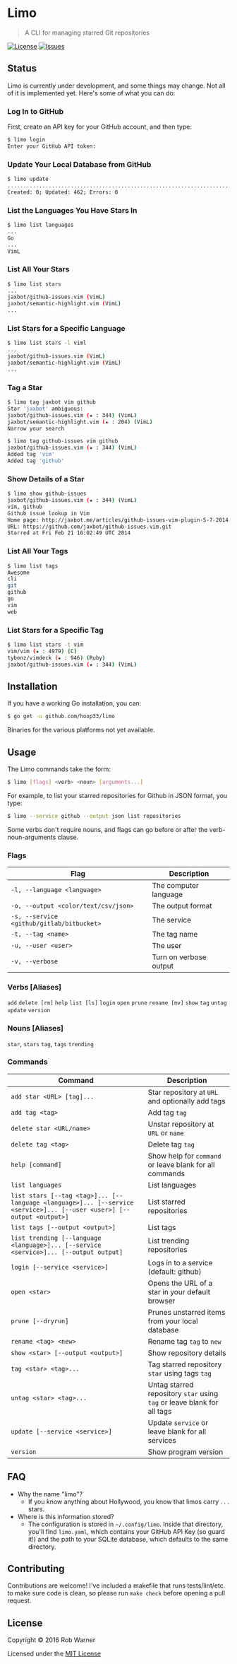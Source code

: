 # Limo

> A CLI for managing starred Git repositories

[![License](https://img.shields.io/badge/license-MIT-blue.svg)](http://opensource.org/licenses/MIT)
[![Issues](https://img.shields.io/github/issues/hoop33/limo.svg)](https://github.com/hoop33/limo/issues)

## Status

Limo is currently under development, and some things may change. Not all of it is implemented yet. Here's some of what you can do:

### Log In to GitHub

First, create an API key for your GitHub account, and then type:

```sh
$ limo login
Enter your GitHub API token:
```

### Update Your Local Database from GitHub

```sh
$ limo update
..............................................................................................................................................................................................................................................................................................................................................................................................................................................................................
Created: 0; Updated: 462; Errors: 0
```

### List the Languages You Have Stars In

```sh
$ limo list languages
...
Go
...
VimL
```

### List All Your Stars

```sh
$ limo list stars
...
jaxbot/github-issues.vim (VimL)
jaxbot/semantic-highlight.vim (VimL)
...
```

### List Stars for a Specific Language

```sh
$ limo list stars -l viml
...
jaxbot/github-issues.vim (VimL)
jaxbot/semantic-highlight.vim (VimL)
...
```

### Tag a Star

```sh
$ limo tag jaxbot vim github
Star 'jaxbot' ambiguous:
jaxbot/github-issues.vim (★ : 344) (VimL)
jaxbot/semantic-highlight.vim (★ : 204) (VimL)
Narrow your search
```

```sh
$ limo tag github-issues vim github
jaxbot/github-issues.vim (★ : 344) (VimL)
Added tag 'vim'
Added tag 'github'
```

### Show Details of a Star

```sh
$ limo show github-issues
jaxbot/github-issues.vim (★ : 344) (VimL)
vim, github
Github issue lookup in Vim
Home page: http://jaxbot.me/articles/github-issues-vim-plugin-5-7-2014
URL: https://github.com/jaxbot/github-issues.vim.git
Starred at Fri Feb 21 16:02:49 UTC 2014
```

### List All Your Tags

```sh
$ limo list tags
Awesome
cli
git
github
go
vim
web
```

### List Stars for a Specific Tag

```sh
$ limo list stars -t vim
vim/vim (★ : 4979) (C)
tybenz/vimdeck (★ : 946) (Ruby)
jaxbot/github-issues.vim (★ : 344) (VimL)
```

## Installation

If you have a working Go installation, you can:

```sh
$ go get -u github.com/hoop33/limo
```

Binaries for the various platforms not yet available.

## Usage

The Limo commands take the form:

```sh
$ limo [flags] <verb> <noun> [arguments...]
```

For example, to list your starred repositories for Github in JSON format, you type:

```sh
$ limo --service github --output json list repositories
```

Some verbs don't require nouns, and flags can go before or after the verb-noun-arguments clause.

### Flags

Flag | Description
--- | ---
`-l, --language <language>` | The computer language
`-o, --output <color/text/csv/json>` | The output format
`-s, --service <github/gitlab/bitbucket>` | The service
`-t, --tag <name>` | The tag name
`-u, --user <user>` | The user
`-v, --verbose` | Turn on verbose output

### Verbs [Aliases]

`add`
`delete [rm]`
`help`
`list [ls]`
`login`
`open`
`prune`
`rename [mv]`
`show`
`tag`
`untag`
`update`
`version`

### Nouns [Aliases]

`star`, `stars`
`tag`, `tags`
`trending`

### Commands

Command | Description
--- | ---
`add star <URL> [tag]...` | Star repository at `URL` and optionally add tags
`add tag <tag>` | Add tag `tag`
`delete star <URL/name>` | Unstar repository at `URL` or `name`
`delete tag <tag>` | Delete tag `tag`
`help [command]` | Show help for `command` or leave blank for all commands
`list languages` | List languages
`list stars [--tag <tag>]... [--language <language>]... [--service <service>]... [--user <user>] [--output <output>]` | List starred repositories
`list tags [--output <output>]` | List tags
`list trending [--language <language>]... [--service <service>]... [--output output]` | List trending repositories
`login [--service <service>]` | Logs in to a service (default: github)
`open <star>` | Opens the URL of a star in your default browser
`prune [--dryrun]` | Prunes unstarred items from your local database
`rename <tag> <new>` | Rename tag `tag` to `new`
`show <star> [--output <output>]` | Show repository details
`tag <star> <tag>...` | Tag starred repository `star` using tags `tag`
`untag <star> <tag>...` | Untag starred repository `star` using `tag` or leave blank for all tags
`update [--service <service>]` | Update `service` or leave blank for all services
`version` | Show program version

## FAQ

* Why the name "limo"?
	* If you know anything about Hollywood, you know that limos carry . . . stars.
* Where is this information stored?
	* The configuration is stored in `~/.config/limo`. Inside that directory, you'll find `limo.yaml`, which contains your GitHub API Key (so guard it!) and the path to your SQLite database, which defaults to the same directory.

## Contributing

Contributions are welcome! I've included a makefile that runs tests/lint/etc. to make sure code is clean, so please run `make check` before opening a pull request.

## License

Copyright &copy; 2016 Rob Warner

Licensed under the [MIT License](https://hoop33.mit-license.org/)
